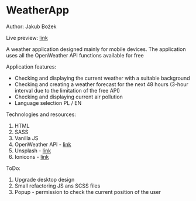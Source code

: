 # WeatherApp

Author: Jakub Bożek

Live preview: [link](https://weather.bozek.website/)


A weather application designed mainly for mobile devices. The application uses all the OpenWeather API functions available for free

Application features:

- Checking and displaying the current weather with a suitable background
- Checking and creating a weather forecast for the next 48 hours (3-hour interval due to the limitation of the free API)
- Checking and displaying current air pollution
- Language selection PL / EN

Technologies and resources:

1. HTML
2. SASS
3. Vanilla JS
4. OpenWeather API - [link](https://openweathermap.org)
5. Unsplash - [link](https://unsplash.com)
6. Ionicons - [link](https://ionic.io/ionicons)

ToDo:

1. Upgrade desktop design
2. Small refactoring JS ans SCSS files
3. Popup - permission to check the current position of the user
